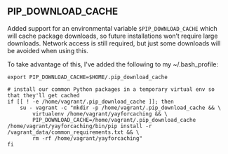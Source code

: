PIP_DOWNLOAD_CACHE
---
Added support for an environmental variable `$PIP_DOWNLOAD_CACHE` which will cache package downloads, so future installations won’t require large downloads. Network access is still required, but just some downloads will be avoided when using this.

To take advantage of this, I've added the following to my ~/.bash_profile:

`export PIP_DOWNLOAD_CACHE=$HOME/.pip_download_cache`
```shell
# install our common Python packages in a temporary virtual env so that they'll get cached
if [[ ! -e /home/vagrant/.pip_download_cache ]]; then
    su - vagrant -c "mkdir -p /home/vagrant/.pip_download_cache && \
        virtualenv /home/vagrant/yayforcaching && \
        PIP_DOWNLOAD_CACHE=/home/vagrant/.pip_download_cache /home/vagrant/yayforcaching/bin/pip install -r /vagrant_data/common_requirements.txt && \
        rm -rf /home/vagrant/yayforcaching"
fi
```

